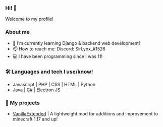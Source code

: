 ### Hi! 👋

Welcome to my profile!

### About me

- 🌱 I’m currently learning Django & backend web development!
- 📫 How to reach me: Discord: SirLynx_#1526 
- 💻 I have been programming since I was 11!

### 🛠 Languages and tech I use/know!

- Javascript | PHP | CSS | HTML | Python
- Java | C# | Electron JS

### 🚀 My projects
- [VanillaExtended](https://github.com/SirLynx/VanillaExtended) | A lightweight mod for additions and improvement to minecraft 1.17 and up!
